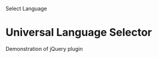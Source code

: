 <span class="active uls-trigger">Select Language</span>

Universal Language Selector
===========================

Demonstration of jQuery plugin
